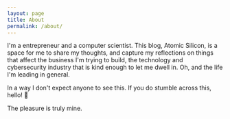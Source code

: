 ```yaml
---
layout: page
title: About
permalink: /about/
---
```


I'm a entrepreneur and a computer scientist. This blog, Atomic Silicon, is a space for me to share my thoughts, and capture my reflections on things that affect the business I'm trying to build, the technology and cybersecurity industry that is kind enough to let me dwell in. Oh, and the life I'm leading in general.

In a way I don't expect anyone to see this. If you do stumble across this, hello! 👋

The pleasure is truly mine.
